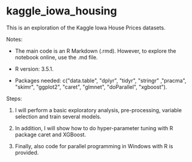 # kaggle_iowa_housing

This is an exploration of the Kaggle Iowa House Prices datasets. 

Notes:

+ The main code is an R Markdown (.rmd). However, to explore the notebook online, use the .md file.

+ R version: 3.5.1.

+ Packages needed: c("data.table", "dplyr", "tidyr", "stringr" ,"pracma", "skimr", "ggplot2", "caret", "glmnet", "doParallel", "xgboost").

Steps: 

1. I will perform a basic exploratory analysis, pre-processing, variable selection and train several models. 

2. In addition, I will show how to do hyper-parameter tuning with R package caret and XGBoost.

3. Finally, also code for parallel programming in Windows with R is provided. 
